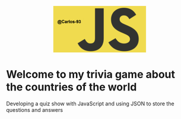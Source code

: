 <p align="center"><img src="https://github.com/Carlos-93/pong-game/blob/main/assets/images/logo.png" width="250"></p>

# Welcome to my trivia game about the countries of the world

Developing a quiz show with JavaScript and using JSON to store the questions and answers
